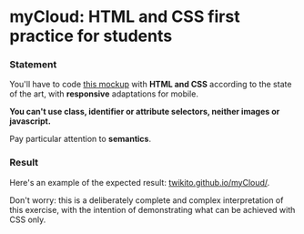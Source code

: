 # myCloud: HTML and CSS first practice for students

### Statement

You'll have to code [this mockup](mockup.png) with __HTML and CSS__ according to the state of the art, with __responsive__ adaptations for mobile.

__You can't use class, identifier or attribute selectors, neither images or javascript.__

Pay particular attention to __semantics__.

### Result

Here's an example of the expected result: [twikito.github.io/myCloud/](https://twikito.github.io/myCloud/).

Don't worry: this is a deliberately complete and complex interpretation of this exercise, with the intention of demonstrating what can be achieved with CSS only.
